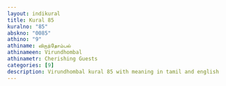 ```yaml
---
layout: indikural
title: Kural 85
kuralno: "85"
abskno: "0085"
athino: "9"
athiname: விருந்தோம்பல்
athinameen: Virundhombal
athinametr: Cherishing Guests
categories: [9]
description: Virundhombal kural 85 with meaning in tamil and english 
---
```


